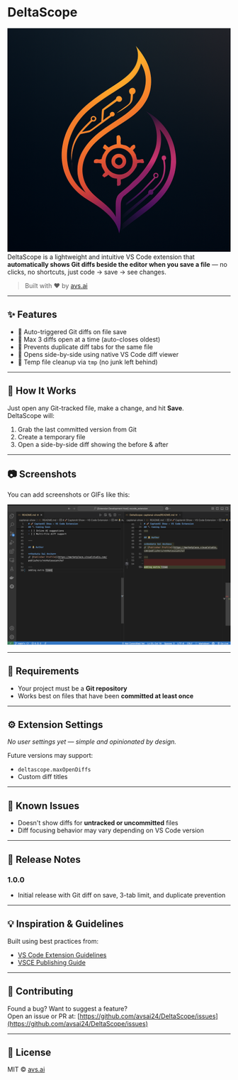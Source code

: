 # DeltaScope
![DeltaScope De](https://github.com/avsai24/DeltaScope/raw/HEAD/images/image.png)
DeltaScope is a lightweight and intuitive VS Code extension that **automatically shows Git diffs beside the editor when you save a file** — no clicks, no shortcuts, just code → save → see changes.

> Built with ❤️ by [avs.ai](https://avsai24.github.io/avsai_portfolio/)

---

## ✨ Features

- 💾 Auto-triggered Git diffs on file save
- 🔁 Max 3 diffs open at a time (auto-closes oldest)
- 🧠 Prevents duplicate diff tabs for the same file
- 🚀 Opens side-by-side using native VS Code diff viewer
- 🧹 Temp file cleanup via `tmp` (no junk left behind)

---

## 🚀 How It Works

Just open any Git-tracked file, make a change, and hit **Save**.  
DeltaScope will:
1. Grab the last committed version from Git
2. Create a temporary file
3. Open a side-by-side diff showing the before & after

---

## 📷 Screenshots

You can add screenshots or GIFs like this:

![DeltaScope Demo](https://github.com/avsai24/DeltaScope/raw/HEAD/images/deltascope_demo.png)

---

## 🧰 Requirements

- Your project must be a **Git repository**
- Works best on files that have been **committed at least once**

---

## ⚙️ Extension Settings

_No user settings yet — simple and opinionated by design._

Future versions may support:
- `deltascope.maxOpenDiffs`
- Custom diff titles

---

## 🐞 Known Issues

- Doesn't show diffs for **untracked or uncommitted** files
- Diff focusing behavior may vary depending on VS Code version

---

## 📝 Release Notes

### 1.0.0
- Initial release with Git diff on save, 3-tab limit, and duplicate prevention

---

## 💡 Inspiration & Guidelines

Built using best practices from:

- [VS Code Extension Guidelines](https://code.visualstudio.com/api/references/extension-guidelines)
- [VSCE Publishing Guide](https://code.visualstudio.com/api/working-with-extensions/publishing-extension)

---

## 🙌 Contributing

Found a bug? Want to suggest a feature?  
Open an issue or PR at: [https://github.com/avsai24/DeltaScope/issues](https://github.com/avsai24/DeltaScope/issues)

---

## 📄 License

MIT © [avs.ai](https://avsai24.github.io/avsai_portfolio/)